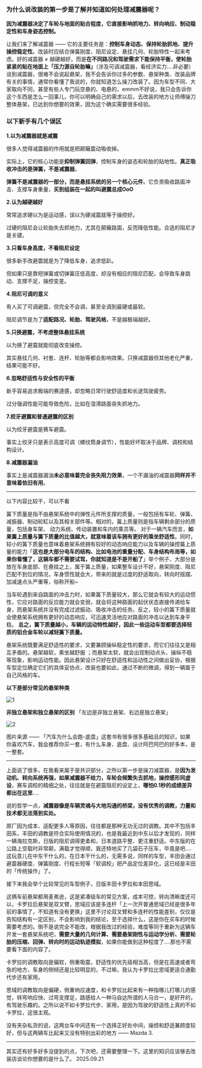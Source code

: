 ### 为什么说改装的第一步是了解并知道如何处理减震器呢？

**因为减震器决定了车轮与地面的贴合程度，它直接影响抓地力、转向响应、制动稳定性和车身姿态控制。**

让我们来了解减震器 —— 它的主要任务是：**控制车身动态、保持轮胎抓地、提升操控稳定性**。改装时应结合弹簧刚度、阻尼设定、悬挂几何、轮胎特性一起来考虑。好的减震器 ≠ 越硬越好，而是**在不同路况和驾驶需求下能保持平衡，使轮胎紧紧的贴在地面上「压力源自轮胎嘛」**（涉及可调减震器，看经济实力....非必要）谈到减震器，很难不会说起悬架，我不会告诉你过多的参数、悬架种类、改装品牌有关的事情，通常你看懂了我说的，你就知道怎么操刀改装了。因为车型不同、大家取向不同，甚至有些人专门玩空悬的、电悬的，emmm不好说，我只会告诉你这个东西是怎么一回事儿，你可以明确自己的需求以后，去改装的地方让师傅操刀整体悬架，已达到你想要的效果，因为这个确实需要很多经验。

### 以下新手有几个误区

**1.以为减震器就是减震**

很多人觉得减震器的作用就是把颠簸震动吸收掉。

实际上，它的核心功能是**抑制弹簧回弹**，控制车身的姿态和轮胎的贴地性。**真正吸收冲击的是弹簧，不是减震器**。

**弹簧不是减震器的一部分，而是悬挂系统的另一个核心元件**。它负责吸收路面冲击、支撑车身重量，**买到组装在一起的叫避震总成OoO**

**2.认为越硬越好**

常常追求硬以为是运动感，误以为硬减震就等于操控好。

过硬的阻尼会让轮胎失去抓地力，尤其在颠簸路面，反而降低性能。合适的阻尼才是关键。

**3.只看车身高度，不看阻尼设定**

很多新手改避震就是为了降低车身，追求低趴。

但如果只是靠短弹簧或切弹簧压低高度，却没有相应的阻尼匹配，会导致车身跳动、支撑不足，操控变差。

**4.阻尼可调的意义**

有人买了可调避震，但完全不会调，甚至全调到最硬或最软。

阻尼调节是为了**适配路况、轮胎、驾驶风格**，不是越极端越好。

**5.只换避震，不考虑整体悬挂系统**

以为换了避震就能彻底改变操控。

其实悬挂几何、衬套、连杆、轮胎等都会影响效果。只换减震器但其他老化严重，结果可能不好。

**6.忽略舒适性与安全性的平衡**

新手容易追求极端的赛道感，却忽略日常行驶舒适度和长途驾驶疲劳。

过分强调性能可能导致危险，比如在湿滑路面丧失抓地力。

**7.绞牙避震和普通避震的区别**

以为绞牙避震是赛车避震。

事实上绞牙只是表示高度可调（螺纹筒身调节），性能好坏取决于品牌、调校和结构设计。

**8.减震器漏油**

事实上是减震器漏油**未必意味着完全丧失阻力效果**，一个不漏油的减震器**同样并不意味着依旧有用**。

--------------------------

以下内容比较干，可以不看

簧下质量是指不由悬架系统中的弹性元件所支撑的质量，一般包括有车轮、弹簧、减振器、制动轮缸以及其相关部件等。相对的，簧上质量则是指车辆剩余部分的质量，包括身车架、
动力系统、传动装置和车内的乘员等。
对于一辆汽车而言，**如果簧上质量与簧下质量的比值越大，就意味着该车拥有更好的乘坐舒适性**。同时，较小的簧下质量也意味着悬架系统拥有较好的动态响应能力以及车辆的操控簧上质量的能力「**这也是大部分电车的结构、比如电池的重量分配、车身结构布局等，如果你看懂了，这辆车都不需要试驾，你就知道是不是开船了**」举个例子、大部分是放在车身底部、在悬挂之上，属于簧上质量，如果整车设计不好，悬架刚度、阻尼匹配不到位的情况，车身惯性就会大，带来的就是过度的舒适取向，转向时摇摆、加减速点头严重等，俗称开船~

当车轮遇到来自路面的冲击力时，如果簧下质量较大，那么它就会有较大的运动惯性，它应对路面的反应能力就会变弱，就会将这种路面的起伏状态直接传递给车身，而悬架系统并没有完成过滤振动、吸收冲击的任务。反之，较小的簧下质量就会使悬架系统拥有更好的动态响应，可迅速灵活地应对路面的冲击以达到车身平稳。
**总之，簧下质量越小，车辆的运动特性越好，因此一些运动车型都要选择轻质的铝合金车轮以减轻簧下质量。**

悬架系统既要满足舒适性的要求，又要兼顾操纵稳定性的要求，而它们往往又是相互矛盾的。悬架越软，乘坐越舒服 ；而悬架太软，就会出现制动点头、操纵不稳等现象，影响运动性能。因此悬架设计只好在舒适性和运动性之间做出妥协，根据车型定位确定它们的具体妥协点，改装也要如此，通过不断的微调，得到一辆属于自己风格的车。

**以下是部分常见的悬架种类**

![1](https://github.com/user-attachments/assets/c073f364-ca1e-47e3-babb-dc1f670c809c)


**非独立悬架和独立悬架的区别** 「左边是非独立悬架、右边是独立悬架」

![2](https://github.com/user-attachments/assets/aa2ac86e-4a84-45f2-b594-8aa6df7dfe3b)


图片来源 —— 「汽车为什么会跑-底盘」这套书有很多很多基础且的知识，如果你喜欢汽车，我会推荐你买一套，有什么车身、底盘、设计阿巴阿巴的好多本，是一整套。

----------------------

上面说了很多，在我看来属于是共识部分，之所以第一步是操刀减震器，是**因为发动机、转向系统再强，如果减震器不给力，车轮会频繁失去抓地，操控感形同虚设**，赛车调校的精细之处，往往就是在避震阻尼的设定上，**哪怕0.1秒的成绩差异都出在这里**....

说的哲学一点，**减震器像是车辆灵魂与大地沟通的桥梁，没有优秀的调教，力量和技术都无法落到实处。**

原厂因为成本、适配更多人等原因，往往都是那种无功无过的调教。其中不包括丰田系，丰田的调教是符合实际使用情况的，也是我最近到中东以后才发现的，同样一辆海拉克斯，日版的阻尼调得更柔和，日本道路平整、更注重舒适。中东版的在公路上空载时非常颠，满载才觉得顺，我还特地买了几袋石子压车，毕竟是吧....这玩意儿在中东干什么的，在日本干什么的，无需多说，同样的车型，丰田会通过避震器硬度、弹簧刚度、行程长短等「软调校」把产品定位差异化，这已经是丰田的「传统操作」了。

接下来我会举个比较常见的车型例子，日版丰田卡罗拉和本田思域。

这俩车前悬架都用麦弗逊，这是紧凑级车的常见方案，成本可控，转向清晰度还可以，卡罗拉后悬架是双叉臂，思域应该是多连杆「上一次开普通思域已经是很多年前的事情了，不知道有没有更换」这里不讨论双叉臂和多连杆的性能差别，仅仅是告知结构有一定区别，不会影响到我的结论，至于选择什么，这是你在买车的时候需要考虑的。倒不是说完全不能改，根据我改过的经验，难度等同于重新为这辆车开发一套悬架系统吧，**需要大量的几何计算、需要悬架刚性与运动学分析、需要轮胎的压缩、回弹、转向时的运动轨迹模拟**，如果你能做到这种程度了....那也不需要看下面的内容了。

卡罗拉的调教取向是偏软，侧重吸震，舒适性的优先级相当高，但是在高速或者弯急的地方，车身的侧倾还是比较明显的，不过嘛，我认为卡罗拉比思域更适合通勤代步还有家用。

思域的调教取向是偏硬，侧重响应速度，和卡罗拉比起来有一种指哪儿打哪儿的感觉，转弯响应快、过弯支撑足，路感给人一种马自达所谓的人马合一，是好开的，有驾驶乐趣的。之所以说不如卡罗拉代步、家用，是因为驾驶的舒适性上真的不如卡罗拉，这很主观。

没有夹杂私货的说，这两台车中间还有一个选择正好处中间，操控和舒适兼顾度较好，但与这两辆车比起来又没有特别出彩的地方 —— Mazda 3.

----------

其实还有好多好多没提到的点，下次吧，还需要整理一下。这里的知识应该够去改装店谈论你想要的是什么了。 2025.09.21










